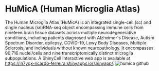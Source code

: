# HuMicA (Human Microglia Atlas)

The Human Microglia Atlas (HuMicA) is an integrated single-cell (sc) and single nucleus (sn)RNA-seq object encompassing immune cells from nineteen brain tissue datasets across multiple neurodegenerative conditions, including patients diagnosed with Alzheimer´s Disease, Autism Spectrum Disorder, epilepsy, COVID-19, Lewy Body Diseases, Multiple Sclerosis, and individuals without known neuropathology. It encompasses 90,716 nuclei/cells and nine transcriptomically distinct microglia subpopulations. A ShinyCell interactive web app is available at https://in7yqx-ricardo-ferreira.shinyapps.io/shinyapp/. 
![humica github](https://github.com/RicardoMartins-Ferreira/HuMicA/assets/77279874/f53994c2-1573-4d5d-8fbc-5a90b6ded24e)




